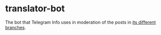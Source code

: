 # translator-bot

The bot that Telegram Info uses in moderation of the posts in
[its different branches].

[its different branches]: https://t.me/tginfoall
